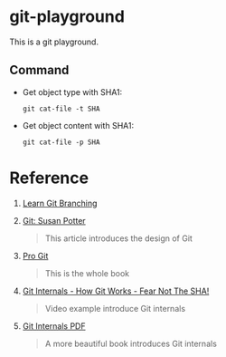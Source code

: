 # git-playground
This is a git playground.

## Command

- Get object type with SHA1: 

    `git cat-file -t SHA`

- Get object content with SHA1: 

    `git cat-file -p SHA`

# Reference

1. [Learn Git Branching](https://learngitbranching.js.org)


2. [Git: Susan Potter](https://www.aosabook.org/en/git.html)

    > This article introduces the design of Git

3. [Pro Git](https://git-scm.com/book/en/v2)

    > This is the whole book

4. [Git Internals - How Git Works - Fear Not The SHA!](https://www.youtube.com/watch?v=P6jD966jzlk)

    > Video example introduce Git internals

5. [Git Internals PDF](https://raw.githubusercontent.com/pluralsight/git-internals-pdf/master/drafts/peepcode-git.pdf)

    > A more beautiful book introduces Git internals
